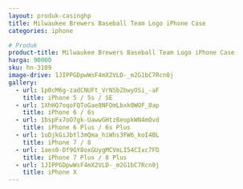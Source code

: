 ```yaml
---
layout: produk-casinghp
title: Milwaukee Brewers Baseball Team Logo iPhone Case
categories: iphone

# Produk
product-title: Milwaukee Brewers Baseball Team Logo iPhone Case
harga: 90000
sku: hn-3109
image-drive: 1JIPPGDpwWsF4mX2VLD-_m2G1bC7Rcn0j
gallery:
  - url: 1p0cM6g-zadCNUFt_VrNSbZbwyOSi_-aF
    title: iPhone 5 / 5s / SE
  - url: 1XhHQ7oqoFQToGae8NFOmLbxk0WOF_8ap
    title: iPhone 6 / 6s
  - url: 1bspFx7oO7gk-UawwGHtz8eopkWN4mOvd
    title: iPhone 6 Plus / 6s Plus
  - url: 1uDjkGiJbtl3mQma_hiWhs3FW6_koI4BL
    title: iPhone 7 / 8
  - url: 1aes0-Df9GY8oxGUygMCVmLI54CIxc7FD
    title: iPhone 7 Plus / 8 Plus
  - url: 1JIPPGDpwWsF4mX2VLD-_m2G1bC7Rcn0j
    title: iPhone X
---
```


